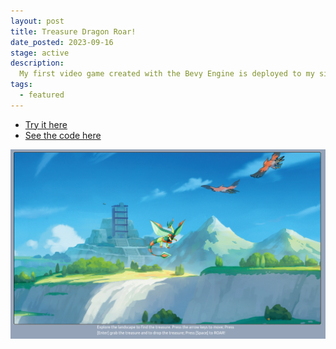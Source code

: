 ```yaml
---
layout: post
title: Treasure Dragon Roar!
date_posted: 2023-09-16
stage: active
description:
  My first video game created with the Bevy Engine is deployed to my site.  (Note that it does not support mobile browsers.)
tags: 
  - featured
---
```


* [Try it here](/games/treasure-dragon-roar.html)
* [See the code here](https://github.com/mendelbrot/treasure-dragon-roar)

![api client screenshot](/assets/images/demo-screenshots/treasure-dragon-roar.png)

